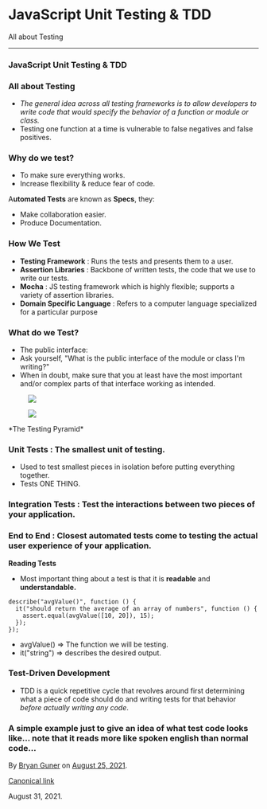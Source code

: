 # JavaScript Unit Testing & TDD

All about Testing

---

### JavaScript Unit Testing & TDD

### All about Testing

- <span id="640f">_The general idea across all testing frameworks is to allow developers to write code that would specify the behavior of a function or module or class._</span>
- <span id="11e6">Testing one function at a time is vulnerable to false negatives and false positives.</span>

### Why do we test?

- <span id="c83e">To make sure everything works.</span>
- <span id="3070">Increase flexibility & reduce fear of code.</span>

A**utomated Tests** are known as **Specs**, they:

- <span id="b0d5">Make collaboration easier.</span>
- <span id="1416">Produce Documentation.</span>

### How We Test

- <span id="fd4c">**Testing Framework** : Runs the tests and presents them to a user.</span>
- <span id="8569">**Assertion Libraries** : Backbone of written tests, the code that we use to write our tests.</span>
- <span id="ec0c">**Mocha** : JS testing framework which is highly flexible; supports a variety of assertion libraries.</span>
- <span id="b570">**Domain Specific Language** : Refers to a computer language specialized for a particular purpose</span>

### What do we Test?

- <span id="d93c">The public interface:</span>
- <span id="9d42">Ask yourself, "What is the public interface of the module or class I'm writing?"</span>
- <span id="bddd">When in doubt, make sure that you at least have the most important and/or complex parts of that interface working as intended.</span>

<figure><img src="https://cdn-images-1.medium.com/max/800/0*-u18Iz0pA_e0pX2p" class="graf-image" /></figure><figure><img src="https://cdn-images-1.medium.com/max/800/0*Moc1ywM-IYBKtL1l.png" class="graf-image" /></figure>*The Testing Pyramid*

### Unit Tests : The smallest unit of testing.

- <span id="ad85">Used to test smallest pieces in isolation before putting everything together.</span>
- <span id="82a9">Tests ONE THING.</span>

### Integration Tests : Test the interactions between two pieces of your application.

### End to End : Closest automated tests come to testing the actual user experience of your application.

**Reading Tests**

- <span id="c012">Most important thing about a test is that it is **readable** and **understandable.**</span>

<!-- -->

    describe("avgValue()", function () {
      it("should return the average of an array of numbers", function () {
        assert.equal(avgValue([10, 20]), 15);
      });
    });

- <span id="70aa">avgValue() =&gt; The function we will be testing.</span>
- <span id="95ad">it("string") =&gt; describes the desired output.</span>

### Test-Driven Development

- <span id="abf2">TDD is a quick repetitive cycle that revolves around first determining what a piece of code should do and writing tests for that behavior _before actually writing any code_.</span>

### A simple example just to give an idea of what test code looks like… note that it reads more like spoken english than normal code…

By <a href="https://medium.com/@bryanguner" class="p-author h-card">Bryan Guner</a> on [August 25, 2021](https://medium.com/p/72908e7730f5).

<a href="https://medium.com/@bryanguner/javascript-unit-testing-tdd-72908e7730f5" class="p-canonical">Canonical link</a>

August 31, 2021.
